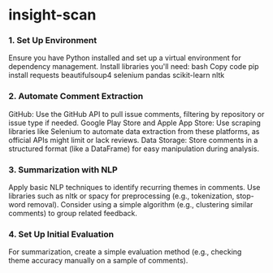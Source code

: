 # insight-scan
### 1. Set Up Environment
Ensure you have Python installed and set up a virtual environment for dependency management.
Install libraries you'll need:
bash
Copy code
pip install requests beautifulsoup4 selenium pandas scikit-learn nltk

### 2. Automate Comment Extraction
GitHub: Use the GitHub API to pull issue comments, filtering by repository or issue type if needed.
Google Play Store and Apple App Store:
Use scraping libraries like Selenium to automate data extraction from these platforms, as official APIs might limit or lack reviews.
Data Storage: Store comments in a structured format (like a DataFrame) for easy manipulation during analysis.

### 3. Summarization with NLP
Apply basic NLP techniques to identify recurring themes in comments.
Use libraries such as nltk or spacy for preprocessing (e.g., tokenization, stop-word removal).
Consider using a simple algorithm (e.g., clustering similar comments) to group related feedback.

### 4. Set Up Initial Evaluation
For summarization, create a simple evaluation method (e.g., checking theme accuracy manually on a sample of comments).
